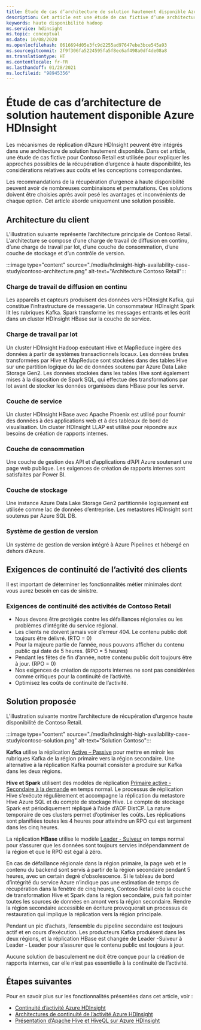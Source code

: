 ```yaml
---
title: Étude de cas d’architecture de solution hautement disponible Azure HDInsight
description: Cet article est une étude de cas fictive d’une architecture de solution à haute disponibilité Azure HDInsight possible.
keywords: haute disponibilité hadoop
ms.service: hdinsight
ms.topic: conceptual
ms.date: 10/08/2020
ms.openlocfilehash: 0616694d05e3fc9d2255ad97647ebe3bce545a93
ms.sourcegitcommit: 2f9f306fa5224595fa5f8ec6af498a0df4de08a8
ms.translationtype: HT
ms.contentlocale: fr-FR
ms.lasthandoff: 01/28/2021
ms.locfileid: "98945356"
---
```

# <a name="azure-hdinsight-highly-available-solution-architecture-case-study"></a>Étude de cas d’architecture de solution hautement disponible Azure HDInsight

Les mécanismes de réplication d’Azure HDInsight peuvent être intégrés dans une architecture de solution hautement disponible. Dans cet article, une étude de cas fictive pour Contoso Retail est utilisée pour expliquer les approches possibles de la récupération d’urgence à haute disponibilité, les considérations relatives aux coûts et les conceptions correspondantes.

Les recommandations de la récupération d’urgence à haute disponibilité peuvent avoir de nombreuses combinaisons et permutations. Ces solutions doivent être choisies après avoir pesé les avantages et inconvénients de chaque option. Cet article aborde uniquement une solution possible.

## <a name="customer-architecture"></a>Architecture du client

L’illustration suivante représente l’architecture principale de Contoso Retail. L’architecture se compose d’une charge de travail de diffusion en continu, d’une charge de travail par lot, d’une couche de consommation, d’une couche de stockage et d’un contrôle de version.

:::image type="content" source="./media/hdinsight-high-availability-case-study/contoso-architecture.png" alt-text="Architecture Contoso Retail":::

### <a name="streaming-workload"></a>Charge de travail de diffusion en continu

Les appareils et capteurs produisent des données vers HDInsight Kafka, qui constitue l’infrastructure de messagerie. Un consommateur HDInsight Spark lit les rubriques Kafka. Spark transforme les messages entrants et les écrit dans un cluster HDInsight HBase sur la couche de service.

### <a name="batch-workload"></a>Charge de travail par lot

Un cluster HDInsight Hadoop exécutant Hive et MapReduce ingère des données à partir de systèmes transactionnels locaux. Les données brutes transformées par Hive et MapReduce sont stockées dans des tables Hive sur une partition logique du lac de données soutenu par Azure Data Lake Storage Gen2. Les données stockées dans les tables Hive sont également mises à la disposition de Spark SQL, qui effectue des transformations par lot avant de stocker les données organisées dans HBase pour les servir.

### <a name="serving-layer"></a>Couche de service

Un cluster HDInsight HBase avec Apache Phoenix est utilisé pour fournir des données à des applications web et à des tableaux de bord de visualisation. Un cluster HDInsight LLAP est utilisé pour répondre aux besoins de création de rapports internes.

### <a name="consumption-layer"></a>Couche de consommation

Une couche de gestion des API et d’applications d’API Azure soutenant une page web publique. Les exigences de création de rapports internes sont satisfaites par Power BI.

### <a name="storage-layer"></a>Couche de stockage

Une instance Azure Data Lake Storage Gen2 partitionnée logiquement est utilisée comme lac de données d’entreprise. Les metastores HDInsight sont soutenus par Azure SQL DB.

### <a name="version-control-system"></a>Système de gestion de version

Un système de gestion de version intégré à Azure Pipelines et hébergé en dehors d’Azure.

## <a name="customer-business-continuity-requirements"></a>Exigences de continuité de l’activité des clients

Il est important de déterminer les fonctionnalités métier minimales dont vous aurez besoin en cas de sinistre.

### <a name="contoso-retails-business-continuity-requirements"></a>Exigences de continuité des activités de Contoso Retail

* Nous devons être protégés contre les défaillances régionales ou les problèmes d’intégrité du service régional.
* Les clients ne doivent jamais voir d’erreur 404. Le contenu public doit toujours être délivré. (RTO = 0)  
* Pour la majeure partie de l’année, nous pouvons afficher du contenu public qui date de 5 heures. (RPO = 5 heures)
* Pendant les fêtes de fin d’année, notre contenu public doit toujours être à jour. (RPO = 0)
* Nos exigences de création de rapports internes ne sont pas considérées comme critiques pour la continuité de l’activité.
* Optimisez les coûts de continuité de l’activité.

## <a name="proposed-solution"></a>Solution proposée

L’illustration suivante montre l’architecture de récupération d’urgence haute disponibilité de Contoso Retail.

:::image type="content" source="./media/hdinsight-high-availability-case-study/contoso-solution.png" alt-text="Solution Contoso":::

**Kafka** utilise la réplication [Active – Passive](hdinsight-business-continuity-architecture.md#apache-kafka) pour mettre en miroir les rubriques Kafka de la région primaire vers la région secondaire. Une alternative à la réplication Kafka pourrait consister à produire sur Kafka dans les deux régions.

**Hive et Spark** utilisent des modèles de réplication [Primaire active - Secondaire à la demande](hdinsight-business-continuity-architecture.md#apache-spark) en temps normal. Le processus de réplication Hive s’exécute régulièrement et accompagne la réplication du metastore Hive Azure SQL et du compte de stockage Hive. Le compte de stockage Spark est périodiquement répliqué à l’aide d’ADF DistCP. La nature temporaire de ces clusters permet d’optimiser les coûts. Les réplications sont planifiées toutes les 4 heures pour atteindre un RPO qui est largement dans les cinq heures.

La réplication **HBase** utilise le modèle [Leader - Suiveur](hdinsight-business-continuity-architecture.md#apache-hbase) en temps normal pour s’assurer que les données sont toujours servies indépendamment de la région et que le RPO est égal à zéro.

En cas de défaillance régionale dans la région primaire, la page web et le contenu du backend sont servis à partir de la région secondaire pendant 5 heures, avec un certain degré d’obsolescence. Si le tableau de bord d’intégrité du service Azure n’indique pas une estimation de temps de récupération dans la fenêtre de cinq heures, Contoso Retail crée la couche de transformation Hive et Spark dans la région secondaire, puis fait pointer toutes les sources de données en amont vers la région secondaire. Rendre la région secondaire accessible en écriture provoquerait un processus de restauration qui implique la réplication vers la région principale.

Pendant un pic d’achats, l’ensemble du pipeline secondaire est toujours actif et en cours d’exécution. Les producteurs Kafka produisent dans les deux régions, et la réplication HBase est changée de Leader -Suiveur à Leader - Leader pour s’assurer que le contenu public est toujours à jour.

Aucune solution de basculement ne doit être conçue pour la création de rapports internes, car elle n’est pas essentielle à la continuité de l’activité.

## <a name="next-steps"></a>Étapes suivantes

Pour en savoir plus sur les fonctionnalités présentées dans cet article, voir :

* [Continuité d’activité Azure HDInsight](./hdinsight-business-continuity.md)
* [Architectures de continuité de l’activité Azure HDInsight](./hdinsight-business-continuity-architecture.md)
* [Présentation d’Apache Hive et HiveQL sur Azure HDInsight](./hadoop/hdinsight-use-hive.md)